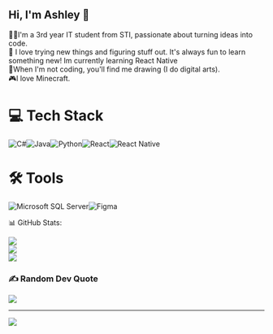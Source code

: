 ## Hi, I'm Ashley 👋

👨‍💻I'm a 3rd year IT student from STI, passionate about turning ideas into code. </br>
🌟 I love trying new things and figuring stuff out. It's always fun to learn something new! Im currently learning React Native</br>
🎨When I'm not coding, you'll find me drawing (I do digital arts). </br>
🎮I love Minecraft. </br>

# 💻 Tech Stack
<p align="left"><img src="https://img.shields.io/badge/c%23-%23239120.svg?style=for-the-badge&logo=csharp&logoColor=white" alt="C#" /><img src="https://img.shields.io/badge/java-%23ED8B00.svg?style=for-the-badge&logo=openjdk&logoColor=white" alt="Java" /><img src="https://img.shields.io/badge/python-3670A0?style=for-the-badge&logo=python&logoColor=ffdd54" alt="Python" /><img src="https://img.shields.io/badge/react-%2320232a.svg?style=for-the-badge&logo=react&logoColor=%2361DAFB" alt="React" /><img src="https://img.shields.io/badge/react_native-%2320232a.svg?style=for-the-badge&logo=react&logoColor=%2361DAFB" alt="React Native" /></p>

# 🛠️ Tools
<p align="left"><img src="https://img.shields.io/badge/Microsoft%20SQL%20Server-CC2927?style=for-the-badge&logo=microsoft%20sql%20server&logoColor=white" alt="Microsoft SQL Server" /><img src="https://img.shields.io/badge/Figma-000000?style=for-the-badge&logo=figma&logoColor=white" alt="Figma" /></p


# 📊 GitHub Stats:
![](https://github-readme-stats.vercel.app/api?username=ashux-abo&theme=dark&hide_border=false&include_all_commits=false&count_private=true)<br/>
![](https://nirzak-streak-stats.vercel.app/?user=ashux-abo&theme=dark&hide_border=false)<br/>
![](https://github-readme-stats.vercel.app/api/top-langs/?username=ashux-abo&theme=dark&hide_border=false&include_all_commits=false&count_private=true&layout=compact)

### ✍️ Random Dev Quote
![](https://quotes-github-readme.vercel.app/api?type=vetical&theme=radical)

---
[![](https://visitcount.itsvg.in/api?id=ashleyhi0-0&icon=0&color=0)](https://visitcount.itsvg.in)

<!-- Proudly created with GPRM ( https://gprm.itsvg.in ) -->
